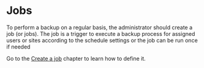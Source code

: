 # Jobs

To perform a backup on a regular basis, the administrator should create a job \(or jobs\). The job is a trigger to execute a backup process for assigned users or sites according to the schedule settings or the job can be run once if needed

Go to the [Create a job](../../../../administration/jobs/create-a-job.md) chapter to learn how to define it.

